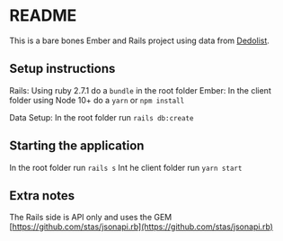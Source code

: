 # README

This is a bare bones Ember and Rails project using data from [Dedolist](https://dedolist.com/lists/entertainment/friends-tv-episodes/).

## Setup instructions

Rails: Using ruby 2.7.1 do a `bundle` in the root folder
Ember: In the client folder using Node 10+ do a `yarn` or `npm install`

Data Setup:
In the root folder run `rails db:create`


## Starting the application

In the root folder run `rails s`
Int he client folder run `yarn start`


## Extra notes

The Rails side is API only and uses the GEM [https://github.com/stas/jsonapi.rb](https://github.com/stas/jsonapi.rb)
